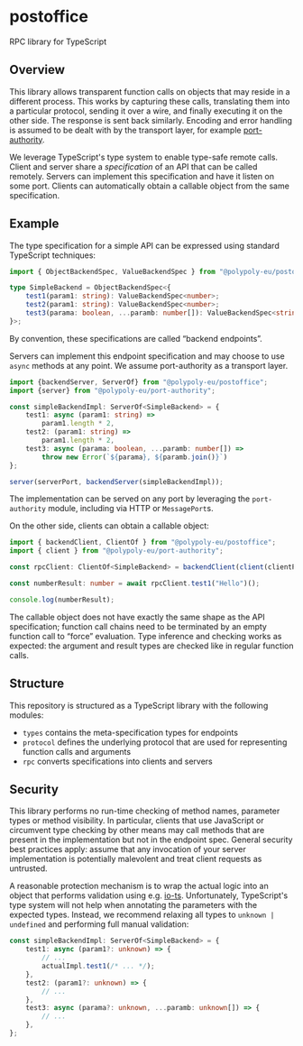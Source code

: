 # postoffice

RPC library for TypeScript

## Overview

This library allows transparent function calls on objects that may reside in a
different process.  This works by capturing these calls, translating them into a
particular protocol, sending it over a wire, and finally executing it on the
other side.  The response is sent back similarly.  Encoding and error handling
is assumed to be dealt with by the transport layer, for example
[port-authority](../port-authority/).

We leverage TypeScript's type system to enable type-safe remote calls.  Client
and server share a _specification_ of an API that can be called remotely.
Servers can implement this specification and have it listen on some port.
Clients can automatically obtain a callable object from the same specification.

## Example

The type specification for a simple API can be expressed using standard
TypeScript techniques:

```typescript
import { ObjectBackendSpec, ValueBackendSpec } from "@polypoly-eu/postoffice";

type SimpleBackend = ObjectBackendSpec<{
    test1(param1: string): ValueBackendSpec<number>;
    test2(param1: string): ValueBackendSpec<number>;
    test3(parama: boolean, ...paramb: number[]): ValueBackendSpec<string>;
}>;
```

By convention, these specifications are called “backend endpoints”.

Servers can implement this endpoint specification and may choose to use `async`
methods at any point.  We assume port-authority as a transport layer.

```typescript
import {backendServer, ServerOf} from "@polypoly-eu/postoffice";
import {server} from "@polypoly-eu/port-authority";

const simpleBackendImpl: ServerOf<SimpleBackend> = {
    test1: async (param1: string) =>
        param1.length * 2,
    test2: (param1: string) =>
        param1.length * 2,
    test3: async (parama: boolean, ...paramb: number[]) =>
        throw new Error(`${parama}, ${paramb.join()}`)
};

server(serverPort, backendServer(simpleBackendImpl));
```

The implementation can be served on any port by leveraging the `port-authority`
module, including via HTTP or `MessagePort`s.

On the other side, clients can obtain a callable object:

```typescript
import { backendClient, ClientOf } from "@polypoly-eu/postoffice";
import { client } from "@polypoly-eu/port-authority";

const rpcClient: ClientOf<SimpleBackend> = backendClient(client(clientPort));

const numberResult: number = await rpcClient.test1("Hello")();

console.log(numberResult);
```

The callable object does not have exactly the same shape as the API
specification; function call chains need to be terminated by an empty function
call to “force” evaluation. Type inference and checking works as expected: the
argument and result types are checked like in regular function calls.

## Structure

This repository is structured as a TypeScript library with the following modules:

* `types` contains the meta-specification types for endpoints
* `protocol` defines the underlying protocol that are used for representing
  function calls and arguments
* `rpc` converts specifications into clients and servers

## Security

This library performs no run-time checking of method names, parameter types or
method visibility.  In particular, clients that use JavaScript or circumvent
type checking by other means may call methods that are present in the
implementation but not in the endpoint spec.  General security best practices
apply: assume that any invocation of your server implementation is potentially
malevolent and treat client requests as untrusted.

A reasonable protection mechanism is to wrap the actual logic into an object
that performs validation using e.g. [io-ts](https://github.com/gcanti/io-ts).
Unfortunately, TypeScript's type system will not help when annotating the
parameters with the expected types.  Instead, we recommend relaxing all types to
`unknown | undefined` and performing full manual validation:

```typescript
const simpleBackendImpl: ServerOf<SimpleBackend> = {
    test1: async (param1?: unknown) => {
        // ...
        actualImpl.test1(/* ... */);
    },
    test2: (param1?: unknown) => {
        // ...
    },
    test3: async (parama?: unknown, ...paramb: unknown[]) => {
        // ...
    },
};
```
